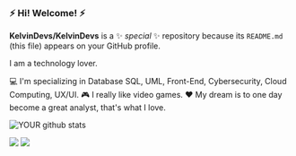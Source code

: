 ### ⚡ Hi! Welcome! ⚡

**KelvinDevs/KelvinDevs** is a ✨ _special_ ✨ repository because its `README.md` (this file) appears on your GitHub profile.

I am a technology lover.

💻 I'm specializing in Database SQL, UML, Front-End, Cybersecurity, Cloud Computing, UX/UI.
🎮 I really like video games.
❤ My dream is to one day become a great analyst, that's what I love.

![YOUR github stats](https://github-readme-stats.vercel.app/api?username=Kelvin-Matheus)

[<img src="https://img.shields.io/badge/Linkedin-%231DA1F2.svg?&style=for-the-badge&logo=linkedin&logoColor=white" />](https://www.linkedin.com/in/kelvin-matheus-42b461181/) [<img src = "https://img.shields.io/badge/instagram-%23E4405F.svg?&style=for-the-badge&logo=instagram&logoColor=white">](https://www.instagram.com/kelvinmath/)
